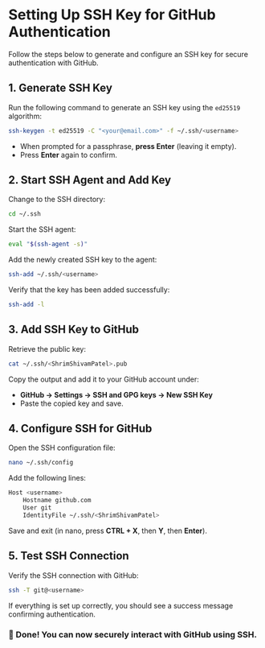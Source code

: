 # Setting Up SSH Key for GitHub Authentication

Follow the steps below to generate and configure an SSH key for secure authentication with GitHub.

## 1. Generate SSH Key
Run the following command to generate an SSH key using the `ed25519` algorithm:

```sh
ssh-keygen -t ed25519 -C "<your@email.com>" -f ~/.ssh/<username>
```

- When prompted for a passphrase, **press Enter** (leaving it empty).
- Press **Enter** again to confirm.

## 2. Start SSH Agent and Add Key
Change to the SSH directory:

```sh
cd ~/.ssh
```

Start the SSH agent:

```sh
eval "$(ssh-agent -s)"
```

Add the newly created SSH key to the agent:

```sh
ssh-add ~/.ssh/<username>
```

Verify that the key has been added successfully:

```sh
ssh-add -l
```

## 3. Add SSH Key to GitHub
Retrieve the public key:

```sh
cat ~/.ssh/<ShrimShivamPatel>.pub
```

Copy the output and add it to your GitHub account under:
- **GitHub → Settings → SSH and GPG keys → New SSH Key**
- Paste the copied key and save.

## 4. Configure SSH for GitHub
Open the SSH configuration file:

```sh
nano ~/.ssh/config
```

Add the following lines:

```sh
Host <username>
    Hostname github.com
    User git
    IdentityFile ~/.ssh/<ShrimShivamPatel>
```

Save and exit (in nano, press **CTRL + X**, then **Y**, then **Enter**).

## 5. Test SSH Connection
Verify the SSH connection with GitHub:

```sh
ssh -T git@<username>
```

If everything is set up correctly, you should see a success message confirming authentication.

### 🎉 Done! You can now securely interact with GitHub using SSH.

